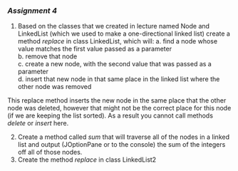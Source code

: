 ### _Assignment 4_  
1. Based on the classes that we created in lecture named Node and LinkedList (which we used to make a one-directional linked list) create a method _replace_ in class LinkedList, which will:
        a. find a node whose value matches the first value passed as a parameter  
        b. remove that node  
        c. create a new node, with the second value that was passed as a parameter  
        d. insert that new node in that same place in the linked list where the other node was removed  

This replace method inserts the new node in the same place that the other node was deleted, however that might not be the correct place for this node (if we are keeping the list sorted). As a result you cannot call methods _delete_ or _insert_ here.

2. Create a method called _sum_ that will traverse all of the nodes in a linked list and output (JOptionPane or to the console) the sum of the integers off all of those nodes.  
3. Create the method _replace_ in class LinkedList2
